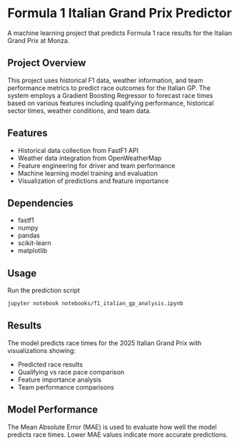 # Formula 1 Italian Grand Prix Predictor

A machine learning project that predicts Formula 1 race results for the Italian Grand Prix at Monza.

## Project Overview

This project uses historical F1 data, weather information, and team performance metrics to predict race outcomes for the Italian GP. The system employs a Gradient Boosting Regressor to forecast race times based on various features including qualifying performance, historical sector times, weather conditions, and team data.

## Features

- Historical data collection from FastF1 API
- Weather data integration from OpenWeatherMap
- Feature engineering for driver and team performance
- Machine learning model training and evaluation
- Visualization of predictions and feature importance

## Dependencies
- fastf1
- numpy
- pandas
- scikit-learn
- matplotlib

## Usage
Run the prediction script
```bash
jupyter notebook notebooks/f1_italian_gp_analysis.ipynb
``` 

## Results
The model predicts race times for the 2025 Italian Grand Prix with visualizations showing:

- Predicted race results
- Qualifying vs race pace comparison
- Feature importance analysis
- Team performance comparisons

## Model Performance
The Mean Absolute Error (MAE) is used to evaluate how well the model predicts race times. Lower MAE values indicate more accurate predictions.
